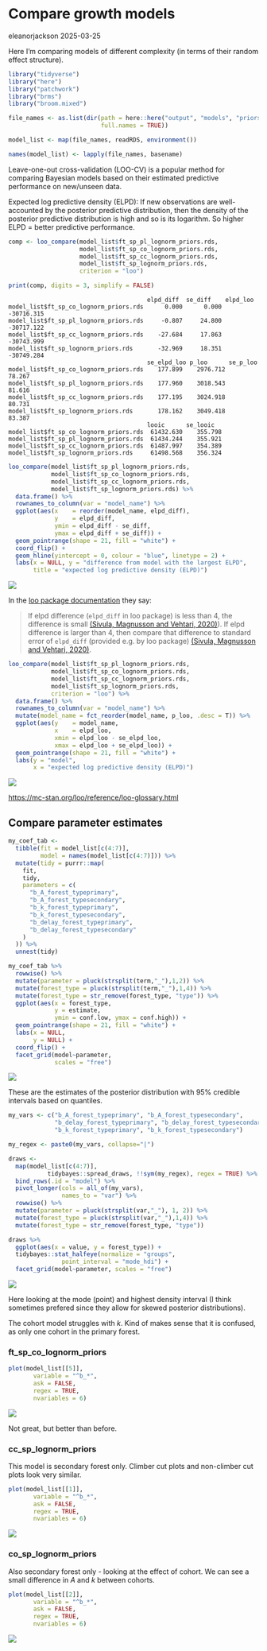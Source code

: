 # Compare growth models
eleanorjackson
2025-03-25

Here I’m comparing models of different complexity (in terms of their
random effect structure).

``` r
library("tidyverse")
library("here")
library("patchwork")
library("brms")
library("broom.mixed")
```

``` r
file_names <- as.list(dir(path = here::here("output", "models", "priors3"),
                          full.names = TRUE))

model_list <- map(file_names, readRDS, environment())

names(model_list) <- lapply(file_names, basename)
```

Leave-one-out cross-validation (LOO-CV) is a popular method for
comparing Bayesian models based on their estimated predictive
performance on new/unseen data.

Expected log predictive density (ELPD): If new observations are
well-accounted by the posterior predictive distribution, then the
density of the posterior predictive distribution is high and so is its
logarithm. So higher ELPD = better predictive performance.

``` r
comp <- loo_compare(model_list$ft_sp_pl_lognorm_priors.rds,
                    model_list$ft_sp_co_lognorm_priors.rds,
                    model_list$ft_sp_cc_lognorm_priors.rds,
                    model_list$ft_sp_lognorm_priors.rds,
                    criterion = "loo")

print(comp, digits = 3, simplify = FALSE)
```

                                           elpd_diff  se_diff    elpd_loo  
    model_list$ft_sp_co_lognorm_priors.rds      0.000      0.000 -30716.315
    model_list$ft_sp_pl_lognorm_priors.rds     -0.807     24.800 -30717.122
    model_list$ft_sp_cc_lognorm_priors.rds    -27.684     17.863 -30743.999
    model_list$ft_sp_lognorm_priors.rds       -32.969     18.351 -30749.284
                                           se_elpd_loo p_loo      se_p_loo  
    model_list$ft_sp_co_lognorm_priors.rds    177.899    2976.712     78.267
    model_list$ft_sp_pl_lognorm_priors.rds    177.960    3018.543     81.616
    model_list$ft_sp_cc_lognorm_priors.rds    177.195    3024.918     80.731
    model_list$ft_sp_lognorm_priors.rds       178.162    3049.418     83.387
                                           looic      se_looic  
    model_list$ft_sp_co_lognorm_priors.rds  61432.630    355.798
    model_list$ft_sp_pl_lognorm_priors.rds  61434.244    355.921
    model_list$ft_sp_cc_lognorm_priors.rds  61487.997    354.389
    model_list$ft_sp_lognorm_priors.rds     61498.568    356.324

``` r
loo_compare(model_list$ft_sp_pl_lognorm_priors.rds,
            model_list$ft_sp_co_lognorm_priors.rds,
            model_list$ft_sp_cc_lognorm_priors.rds,
            model_list$ft_sp_lognorm_priors.rds) %>% 
  data.frame() %>% 
  rownames_to_column(var = "model_name") %>% 
  ggplot(aes(x    = reorder(model_name, elpd_diff), 
             y    = elpd_diff, 
             ymin = elpd_diff - se_diff, 
             ymax = elpd_diff + se_diff)) +
  geom_pointrange(shape = 21, fill = "white") +
  coord_flip() +
  geom_hline(yintercept = 0, colour = "blue", linetype = 2) +
  labs(x = NULL, y = "difference from model with the largest ELPD", 
       title = "expected log predictive density (ELPD)") 
```

![](figures/2025-01-20_compare-growth-models/unnamed-chunk-4-1.png)

In the [loo package
documentation](https://mc-stan.org/loo/articles/online-only/faq.html#how-to-use-cross-validation-for-model-selection-)
they say:

> If elpd difference (`elpd_diff` in loo package) is less than 4, the
> difference is small [(Sivula, Magnusson and Vehtari,
> 2020)](https://doi.org/10.48550/arXiv.2008.10296)). If elpd difference
> is larger than 4, then compare that difference to standard error of
> `elpd_diff` (provided e.g. by loo package) [(Sivula, Magnusson and
> Vehtari, 2020)](https://doi.org/10.48550/arXiv.2008.10296).

``` r
loo_compare(model_list$ft_sp_pl_lognorm_priors.rds,
            model_list$ft_sp_co_lognorm_priors.rds,
            model_list$ft_sp_cc_lognorm_priors.rds,
            model_list$ft_sp_lognorm_priors.rds,
            criterion = "loo") %>% 
  data.frame() %>% 
  rownames_to_column(var = "model_name") %>% 
  mutate(model_name = fct_reorder(model_name, p_loo, .desc = T)) %>% 
  ggplot(aes(y    = model_name, 
             x    = elpd_loo, 
             xmin = elpd_loo - se_elpd_loo, 
             xmax = elpd_loo + se_elpd_loo)) +
  geom_pointrange(shape = 21, fill = "white") +
  labs(y = "model", 
       x = "expected log predictive density (ELPD)") 
```

![](figures/2025-01-20_compare-growth-models/unnamed-chunk-5-1.png)

https://mc-stan.org/loo/reference/loo-glossary.html

## Compare parameter estimates

``` r
my_coef_tab <-
  tibble(fit = model_list[c(4:7)],
         model = names(model_list[c(4:7)])) %>%
  mutate(tidy = purrr::map(
    fit,
    tidy,
    parameters = c(
      "b_A_forest_typeprimary",
      "b_A_forest_typesecondary",
      "b_k_forest_typeprimary",
      "b_k_forest_typesecondary",
      "b_delay_forest_typeprimary",
      "b_delay_forest_typesecondary"
    )
  )) %>%
  unnest(tidy)
```

``` r
my_coef_tab %>% 
  rowwise() %>% 
  mutate(parameter = pluck(strsplit(term,"_"),1,2)) %>% 
  mutate(forest_type = pluck(strsplit(term,"_"),1,4)) %>% 
  mutate(forest_type = str_remove(forest_type, "type")) %>% 
  ggplot(aes(x = forest_type, 
             y = estimate, 
             ymin = conf.low, ymax = conf.high)) +
  geom_pointrange(shape = 21, fill = "white") +
  labs(x = NULL,
       y = NULL) +
  coord_flip() +
  facet_grid(model~parameter, 
             scales = "free") 
```

![](figures/2025-01-20_compare-growth-models/unnamed-chunk-7-1.png)

These are the estimates of the posterior distribution with 95% credible
intervals based on quantiles.

``` r
my_vars <- c("b_A_forest_typeprimary", "b_A_forest_typesecondary",
             "b_delay_forest_typeprimary", "b_delay_forest_typesecondary",
             "b_k_forest_typeprimary", "b_k_forest_typesecondary")

my_regex <- paste0(my_vars, collapse="|")

draws <-
  map(model_list[c(4:7)],
           tidybayes::spread_draws, !!sym(my_regex), regex = TRUE) %>% 
  bind_rows(.id = "model") %>% 
  pivot_longer(cols = all_of(my_vars), 
               names_to = "var") %>% 
  rowwise() %>% 
  mutate(parameter = pluck(strsplit(var,"_"), 1, 2)) %>% 
  mutate(forest_type = pluck(strsplit(var,"_"),1,4)) %>% 
  mutate(forest_type = str_remove(forest_type, "type")) 

draws %>% 
  ggplot(aes(x = value, y = forest_type)) +
  tidybayes::stat_halfeye(normalize = "groups",
               point_interval = "mode_hdi") +
  facet_grid(model~parameter, scales = "free")
```

![](figures/2025-01-20_compare-growth-models/unnamed-chunk-8-1.png)

Here looking at the mode (point) and highest density interval (I think
sometimes prefered since they allow for skewed posterior distributions).

The cohort model struggles with *k*. Kind of makes sense that it is
confused, as only one cohort in the primary forest.

### ft_sp_co_lognorm_priors

``` r
plot(model_list[[5]], 
       variable = "^b_*",
       ask = FALSE,
       regex = TRUE,
       nvariables = 6) 
```

![](figures/2025-01-20_compare-growth-models/unnamed-chunk-9-1.png)

Not great, but better than before.

### cc_sp_lognorm_priors

This model is secondary forest only. Climber cut plots and non-climber
cut plots look very similar.

``` r
plot(model_list[[1]], 
       variable = "^b_*",
       ask = FALSE,
       regex = TRUE,
       nvariables = 6) 
```

![](figures/2025-01-20_compare-growth-models/unnamed-chunk-10-1.png)

### co_sp_lognorm_priors

Also secondary forest only - looking at the effect of cohort. We can see
a small difference in *A* and *k* between cohorts.

``` r
plot(model_list[[2]], 
       variable = "^b_*",
       ask = FALSE,
       regex = TRUE,
       nvariables = 6) 
```

![](figures/2025-01-20_compare-growth-models/unnamed-chunk-11-1.png)
